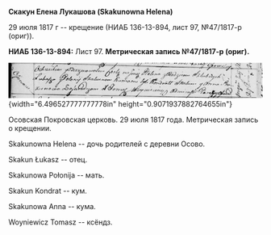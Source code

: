 **Скакун Елена Лукашова (Skakunowna Helena)**

29 июля 1817 г -- крещение (НИАБ 136-13-894, лист 97, №47/1817-р
(ориг)).

**НИАБ 136-13-894:** Лист 97. **Метрическая запись №47/1817-р (ориг).**

![](./media/d1ca37b83e1e6beaaf2d1531e76c23ec4fa0ce6c.png){width="6.496527777777778in"
height="0.9071937882764655in"}

Осовская Покровская церковь. 29 июля 1817 года. Метрическая запись о
крещении.

Skakunowna Helena -- дочь родителей с деревни Осовo.

Skakun Łukasz -- отец.

Skakunowa Połonija -- мать.

Skakun Kondrat -- кум.

Skakunowa Anna -- кума.

Woyniewicz Tomasz -- ксёндз.
